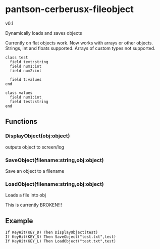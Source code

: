 # pantson-cerberusx-fileobject

v0.1

Dynamically loads and saves objects

Currently on flat objects work. Now works with arrays or other objects. Strings, int and floats supported.
Arrays of custom types not supported.

    class test
      field text:string
      field num1:int
      field num2:int
      
      field t:values
    end
  
    class values
      field num1:int
      field test:string
    end
    
## Functions

### DisplayObject(obj:object)

outputs object to screen/log

### SaveObject(filename:string,obj:object)

Save an object to a filename

### LoadObject(filename:string,obj:object)

Loads a file into obj

This is currently BROKEN!!!

## Example

    If KeyHit(KEY_D) Then DisplayObject(test)
    If KeyHit(KEY_S) Then SaveObject("test.txt",test)
    If KeyHit(KEY_L) Then LoadObject("test.txt",test)
 
